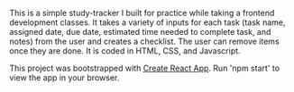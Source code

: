 This is a simple study-tracker I built for practice while taking a frontend development classes. It takes a variety of inputs for each task (task name, assigned date, due date, estimated time needed to complete task, and notes) from the user and creates a checklist. The user can remove items once they are done. It is coded in HTML, CSS, and Javascript.

This project was bootstrapped with [Create React App](https://github.com/facebook/create-react-app). Run 'npm start' to view the app in your browser.
